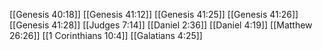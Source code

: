 [[Genesis 40:18]]
[[Genesis 41:12]]
[[Genesis 41:25]]
[[Genesis 41:26]]
[[Genesis 41:28]]
[[Judges 7:14]]
[[Daniel 2:36]]
[[Daniel 4:19]]
[[Matthew 26:26]]
[[1 Corinthians 10:4]]
[[Galatians 4:25]]
